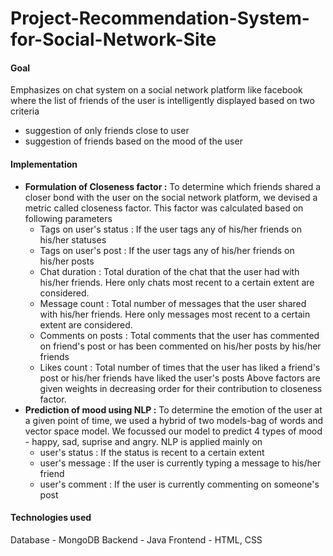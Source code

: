 # Project-Recommendation-System-for-Social-Network-Site

#### Goal ####
Emphasizes on chat system on a social network platform like facebook where the list of friends of the user is intelligently displayed based on two criteria
* suggestion of only friends close to user
* suggestion of friends based on the mood of the user

#### Implementation ####
* **Formulation of Closeness factor :** To determine which friends shared a closer bond with the user on the social network platform, we devised a metric called closeness factor. This factor was calculated based on following parameters
  * Tags on user's status : If the user tags any of his/her friends on his/her statuses
  * Tags on user's post : If the user tags any of his/her friends on his/her posts
  * Chat duration : Total duration of the chat that the user had with his/her friends. Here only chats most recent to a certain extent are considered.
  * Message count : Total number of messages that the user shared with his/her friends. Here only messages most recent to a certain extent are considered.
  * Comments on posts : Total comments that the user has commented on friend's post or has been commented on his/her posts by his/her friends
  * Likes count : Total number of times that the user has liked a friend's post or his/her friends have liked the user's posts
  Above factors are given weights in decreasing order for their contribution to closeness factor. 
* **Prediction of mood using NLP :** To determine the emotion of the user at a given point of time, we used a hybrid of two models-bag of words and vector space model. We focussed our model to predict 4 types of mood - happy, sad, suprise and angry. NLP is applied mainly on
  * user's status : If the status is recent to a certain extent
  * user's message : If the user is currently typing a message to his/her friend
  * user's comment : If the user is currently commenting on someone's post

#### Technologies used ####
Database - MongoDB
Backend - Java
Frontend - HTML, CSS
